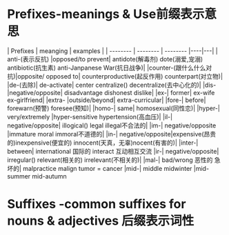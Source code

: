 # Prefixes-meanings & Use前缀表示意思
| Prefixes | meanging | examples |
| -------- | -------- | -------- |----|---|
| anti-(表示反抗) |opposed/to prevent| antidote(解毒剂) dote(溺爱,宠溺) antibiotic(抗生素) anti-Janpanese War(抗日战争)|
|counter-(跟什么什么对抗)|opposite/ opposed to| counterproductive(起反作用) counterpart(对立物)|
|de-(去除)| de-activate| center centralize() decentralize(去中心化的)|
|dis- |negative/opposite| disadvantage dishonest dislike|
|ex-| former| ex-wife ex-girlfriend|
|extra- |outside/beyond| extra-curricular|
|fore-| before| forewarn(预警) foresee(预知)|
|homo-| same|  homosexual(同性恋)|
|hyper-| very/extremely |hyper-sensitive hypertension(高血压)|
|il-| negative/opposite| illogical() legal illegal不合法的|
|im-| negative/opposite |immature moral immoral不道德的|
|in-| negative/opposite|expensive(昂贵的)inexpensive(便宜的) innocent(天真，无辜)nocent(有害的)|
|inter-| between| international 国际的 interact 互动相互交流
|ir-| negative/opposite| irregular() relevant(相关的) irrelevant(不相关的)|
|mal-| bad/wrong 恶性的 急坏的| malpractice malign tumor = cancer
|mid-| middle midwinter |mid-summer mid-autumn

# Suffixes -common suffixes for nouns & adjectives 后缀表示词性
